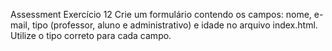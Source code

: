 Assessment
Exercício 12
Crie um formulário contendo os campos: nome, e-mail, tipo (professor, aluno e administrativo) e idade no arquivo index.html.
Utilize o tipo correto para cada campo.